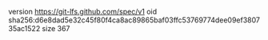 version https://git-lfs.github.com/spec/v1
oid sha256:d6e8dad5e32c45f80f4ca8ac89865baf03ffc53769774dee09ef380735ac1522
size 367
